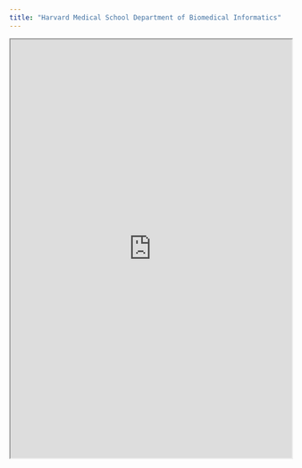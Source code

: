 ```yaml
---
title: "Harvard Medical School Department of Biomedical Informatics"
---
```




<iframe height="750" width="100%" src="https://ewelton.github.io/ktest/wiki.html#Harvard%20Medical%20School%20Department%20of%20Biomedical%20Informatics"></iframe>
